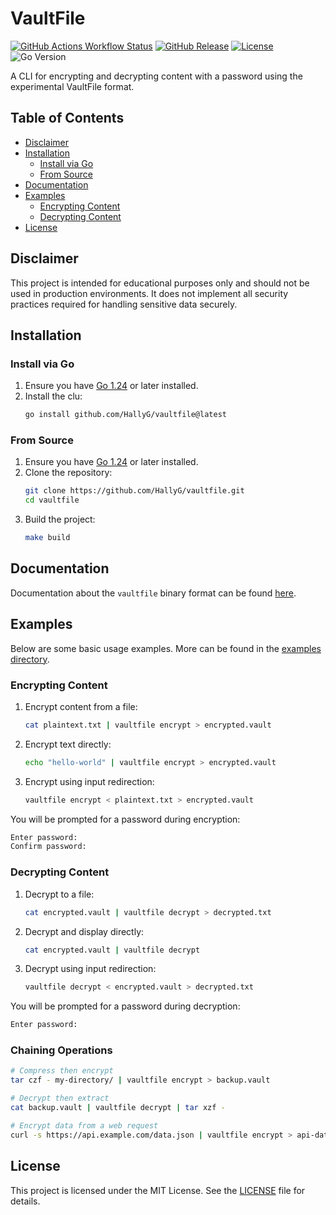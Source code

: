 # VaultFile
[![GitHub Actions Workflow Status](https://img.shields.io/github/actions/workflow/status/hallyg/vaultfile/release.yaml)](https://github.com/HallyG/vaultfile/actions/workflows/release.yaml)
[![GitHub Release](https://img.shields.io/github/v/release/hallyg/vaultfile?label=latest%20release)](https://github.com/HallyG/vaultfile/releases/latest)
[![License](https://img.shields.io/github/license/hallyg/vaultfile)](https://github.com/HallyG/vaultfile/blob/master/LICENSE)
![Go Version](https://img.shields.io/github/go-mod/go-version/hallyg/vaultfile)

A CLI for encrypting and decrypting content with a password using the experimental VaultFile format.

## Table of Contents
- [Disclaimer](#disclaimer)
- [Installation](#installation)
  - [Install via Go](#install-via-go)
  - [From Source](#from-source)
- [Documentation](#documentation)
- [Examples](#examples)
  - [Encrypting Content](#encrypting-content)
  - [Decrypting Content](#decrypting-content)
- [License](#license)

## Disclaimer
This project is intended for educational purposes only and should not be used in production environments. It does not implement all security practices required for handling sensitive data securely.

## Installation

### Install via Go
1. Ensure you have [Go 1.24](https://go.dev/doc/install) or later installed.
2. Install the clu:
   ```bash
   go install github.com/HallyG/vaultfile@latest
   ```

### From Source
1. Ensure you have [Go 1.24](https://go.dev/doc/install) or later installed.
2. Clone the repository:
   ```bash
   git clone https://github.com/HallyG/vaultfile.git
   cd vaultfile
   ```
3. Build the project:
   ```bash
   make build
   ```

## Documentation
Documentation about the `vaultfile` binary format can be found [here](./docs/vaultfile-v1.md).

## Examples

Below are some basic usage examples. More can be found in the [examples directory](./examples).

### Encrypting Content

1. Encrypt content from a file:
   ```bash
   cat plaintext.txt | vaultfile encrypt > encrypted.vault
   ```

2. Encrypt text directly:
   ```bash
   echo "hello-world" | vaultfile encrypt > encrypted.vault
   ```

3. Encrypt using input redirection:
   ```bash
   vaultfile encrypt < plaintext.txt > encrypted.vault
   ```

You will be prompted for a password during encryption:
```bash
Enter password:
Confirm password:
```

### Decrypting Content

1. Decrypt to a file:
   ```bash
   cat encrypted.vault | vaultfile decrypt > decrypted.txt
   ```

2. Decrypt and display directly:
   ```bash
   cat encrypted.vault | vaultfile decrypt
   ```

3. Decrypt using input redirection:
   ```bash
   vaultfile decrypt < encrypted.vault > decrypted.txt
   ```

You will be prompted for a password during decryption:
```bash
Enter password:
```

### Chaining Operations

```bash
# Compress then encrypt
tar czf - my-directory/ | vaultfile encrypt > backup.vault

# Decrypt then extract
cat backup.vault | vaultfile decrypt | tar xzf -

# Encrypt data from a web request
curl -s https://api.example.com/data.json | vaultfile encrypt > api-data.vault
```

## License
This project is licensed under the MIT License. See the [LICENSE](./LICENSE) file for details.